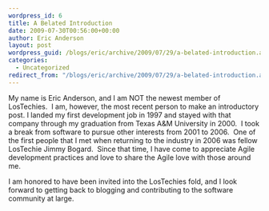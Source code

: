 ```yaml
---
wordpress_id: 6
title: A Belated Introduction
date: 2009-07-30T00:56:00+00:00
author: Eric Anderson
layout: post
wordpress_guid: /blogs/eric/archive/2009/07/29/a-belated-introduction.aspx
categories:
  - Uncategorized
redirect_from: "/blogs/eric/archive/2009/07/29/a-belated-introduction.aspx/"
---
```

My name is Eric Anderson, and I am NOT the newest member of LosTechies.&nbsp; I am, however, the most recent person to make an introductory post. I landed my first development job in 1997 and stayed with that company through my graduation from Texas A&M University in 2000.&nbsp; I took a break from software to pursue other interests from 2001 to 2006.&nbsp; One of the first people that I met when returning to the industry in 2006 was fellow LosTechie Jimmy Bogard.&nbsp; Since that time, I have come to appreciate Agile development practices and love to share the Agile love with those around me.

I am honored to have been invited into the LosTechies fold, and I look forward to getting back to blogging and contributing to the software community at large.